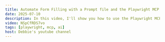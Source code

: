 ```yaml
---
title: Automate Form Filling with a Prompt file and the Playwright MCP
date: 2025-07-10
description: In this video, I'll show you how to use the Playwright MCP (Model Context Protocol) server to completely automate filling out a form — including uploading an image — just by writing a simple markdown prompt in VS Code.
video: NSpCfRDS7vo
tags: [playwright, mcp, ai]
host: Debbie's youtube channel
---
```

